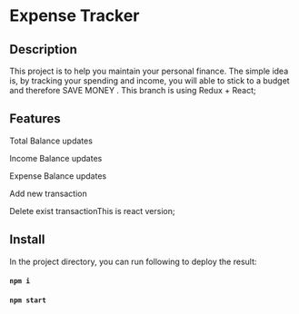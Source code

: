 # Expense Tracker

## Description
This project is to help you maintain your personal finance. The simple idea is, by tracking your spending and income, you will able to stick to a budget and therefore SAVE MONEY . This branch is using Redux + React;

## Features
Total Balance updates

Income Balance updates

Expense Balance updates

Add new transaction

Delete exist transactionThis is react version;

## Install

In the project directory, you can run following to deploy the result:

#### `npm i`
#### `npm start`
